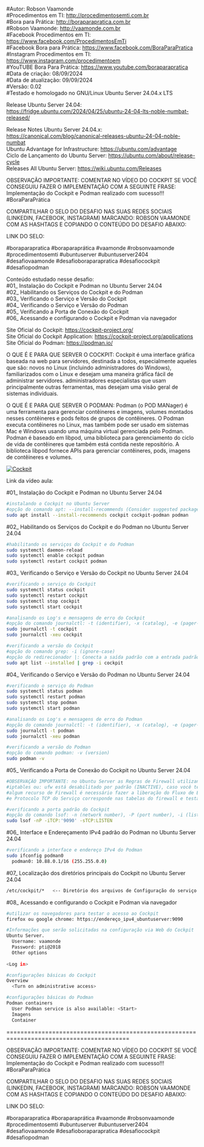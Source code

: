 #Autor: Robson Vaamonde<br>
#Procedimentos em TI: http://procedimentosemti.com.br<br>
#Bora para Prática: http://boraparapratica.com.br<br>
#Robson Vaamonde: http://vaamonde.com.br<br>
#Facebook Procedimentos em TI: https://www.facebook.com/ProcedimentosEmTi<br>
#Facebook Bora para Prática: https://www.facebook.com/BoraParaPratica<br>
#Instagram Procedimentos em TI: https://www.instagram.com/procedimentoem<br>
#YouTUBE Bora Para Prática: https://www.youtube.com/boraparapratica<br>
#Data de criação: 08/09/2024<br>
#Data de atualização: 09/09/2024<br>
#Versão: 0.02<br>
#Testado e homologado no GNU/Linux Ubuntu Server 24.04.x LTS

Release Ubuntu Server 24.04: https://fridge.ubuntu.com/2024/04/25/ubuntu-24-04-lts-noble-numbat-released/

Release Notes Ubuntu Server 24.04.x: https://canonical.com/blog/canonical-releases-ubuntu-24-04-noble-numbat<br>
Ubuntu Advantage for Infrastructure: https://ubuntu.com/advantage<br>
Ciclo de Lançamento do Ubuntu Server: https://ubuntu.com/about/release-cycle<br>
Releases All Ubuntu Server: https://wiki.ubuntu.com/Releases

OBSERVAÇÃO IMPORTANTE: COMENTAR NO VÍDEO DO COCKPIT SE VOCÊ CONSEGUIU FAZER O IMPLEMENTAÇÃO COM A SEGUINTE FRASE: Implementação do Cockpit e Podman realizado com sucesso!!! #BoraParaPrática

COMPARTILHAR O SELO DO DESAFIO NAS SUAS REDES SOCIAIS (LINKEDIN, FACEBOOK, INSTAGRAM) MARCANDO: ROBSON VAAMONDE COM AS HASHTAGS E COPIANDO O CONTEÚDO DO DESAFIO ABAIXO: 

LINK DO SELO: 

#boraparapratica #boraparaprática #vaamonde #robsonvaamonde #procedimentosemti #ubuntuserver #ubuntuserver2404 #desafiovaamonde #desafioboraparapratica #desafiocockpit #desafiopodman

Conteúdo estudado nesse desafio:<br>
#01_ Instalação do Cockpit e Podman no Ubuntu Server 24.04<br>
#02_ Habilitando os Serviços do Cockpit e do Podman<br>
#03_ Verificando o Serviço e Versão do Cockpit<br>
#04_ Verificando o Serviço e Versão do Podman<br>
#05_ Verificando a Porta de Conexão do Cockpit<br>
#06_ Acessando e configurando o Cockpit e Podman via navegador<br>

Site Oficial do Cockpit: https://cockpit-project.org/<br>
Site Oficial do Cockpit Application: https://cockpit-project.org/applications<br>
Site Oficial do Podman: https://podman.io/

O QUE É E PARA QUE SERVER O COCKPIT: Cockpit é uma interface gráfica baseada na web para servidores, destinada a todos, especialmente aqueles que são: novos no Linux (incluindo administradores do Windows), familiarizados com o Linux e desejam uma maneira gráfica fácil de administrar servidores. administradores especialistas que usam principalmente outras ferramentas, mas desejam uma visão geral de sistemas individuais.

O QUE É E PARA QUE SERVER O PODMAN: Podman (o POD MANager) é uma ferramenta para gerenciar contêineres e imagens, volumes montados nesses contêineres e pods feitos de grupos de contêineres. O Podman executa contêineres no Linux, mas também pode ser usado em sistemas Mac e Windows usando uma máquina virtual gerenciada pelo Podman. Podman é baseado em libpod, uma biblioteca para gerenciamento do ciclo de vida de contêineres que também está contida neste repositório. A biblioteca libpod fornece APIs para gerenciar contêineres, pods, imagens de contêineres e volumes.

[![Cockpit](http://img.youtube.com/vi//0.jpg)]( "Cockpit")

Link da vídeo aula: 

#01_ Instalação do Cockpit e Podman no Ubuntu Server 24.04<br>
```bash
#instalando o Cockpit no Ubuntu Server
#opção do comando apt: --install-recommends (Consider suggested packages as a dependency for installing)
sudo apt install --install-recommends cockpit cockpit-podman podman
```

#02_ Habilitando os Serviços do Cockpit e do Podman no Ubuntu Server 24.04<br>
```bash
#habilitando os serviços do Cockpit e do Podman
sudo systemctl daemon-reload
sudo systemctl enable cockpit podman
sudo systemctl restart cockpit podman
```

#03_ Verificando o Serviço e Versão do Cockpit no Ubuntu Server 24.04<br>
```bash
#verificando o serviço do Cockpit
sudo systemctl status cockpit
sudo systemctl restart cockpit
sudo systemctl stop cockpit
sudo systemctl start cockpit

#analisando os Log's e mensagens de erro do Cockpit
#opção do comando journalctl: -t (identifier), -x (catalog), -e (pager-end), -u (unit)
sudo journalctl -t cockpit
sudo journalctl -xeu cockpit

#verificando a versão do Cockpit
#opção do comando grep: -i (ignore-case)
#opção do redirecionador |: Conecta a saída padrão com a entrada padrão de outro comando
sudo apt list --installed | grep -i cockpit 
```

#04_ Verificando o Serviço e Versão do Podman no Ubuntu Server 24.04<br>
```bash
#verificando o serviço do Podman
sudo systemctl status podman
sudo systemctl restart podman
sudo systemctl stop podman
sudo systemctl start podman

#analisando os Log's e mensagens de erro do Podman
#opção do comando journalctl: -t (identifier), -x (catalog), -e (pager-end), -u (unit)
sudo journalctl -t podman
sudo journalctl -xeu podman

#verificando a versão do Podman
#opção do comando podman: -v (version)
sudo podman -v
```

#05_ Verificando a Porta de Conexão do Cockpit no Ubuntu Server 24.04<br>
```bash
#OBSERVAÇÃO IMPORTANTE: no Ubuntu Server as Regras de Firewall utilizando o comando: 
#iptables ou: ufw está desabilitado por padrão (INACTIVE), caso você tenha habilitado 
#algum recurso de Firewall é necessário fazer a liberação do Fluxo de Entrada, Porta 
#e Protocolo TCP do Serviço corresponde nas tabelas do firewall e testar a conexão.

#verificando a porta padrão do Cockpit
#opção do comando lsof: -n (network number), -P (port number), -i (list IP Address), -s (alone directs)
sudo lsof -nP -iTCP:'9090' -sTCP:LISTEN
```

#06_ Interface e Endereçamento IPv4 padrão do Podman no Ubuntu Server 24.04<br>
```bash
#verificando a interface e endereço IPv4 do Podman
sudo ifconfig podman0
  podman0: 10.88.0.1/16 (255.255.0.0)
```

#07_ Localização dos diretórios principais do Cockpit no Ubuntu Server 24.04<br>
```bash
/etc/cockpit/*   <-- Diretório dos arquivos de Configuração do serviço do Cockpit
```

#08_ Acessando e configurando o Cockpit e Podman via navegador<br>
```bash
#utilizar os navegadores para testar o acesso ao Cockpit 
firefox ou google chrome: https://endereço_ipv4_ubuntuserver:9090

#Informações que serão solicitadas na configuração via Web do Cockpit
Ubuntu Server.
  Username: vaamonde
  Password: pti@2018
  Other options
    
<Log in>

#configurações básicas do Cockpit
Overview
  <Turn on administrative access>

#configurações básicas do Podman
Podman containers
  User Podman service is also available: <Start>
  Imagens
  Container
```

=========================================================================================

OBSERVAÇÃO IMPORTANTE: COMENTAR NO VÍDEO DO COCKPIT SE VOCÊ CONSEGUIU FAZER O IMPLEMENTAÇÃO COM A SEGUINTE FRASE: Implementação do Cockpit e Podman realizado com sucesso!!! #BoraParaPrática

COMPARTILHAR O SELO DO DESAFIO NAS SUAS REDES SOCIAIS (LINKEDIN, FACEBOOK, INSTAGRAM) MARCANDO: ROBSON VAAMONDE COM AS HASHTAGS E COPIANDO O CONTEÚDO DO DESAFIO ABAIXO: 

LINK DO SELO: 

#boraparapratica #boraparaprática #vaamonde #robsonvaamonde #procedimentosemti #ubuntuserver #ubuntuserver2404 #desafiovaamonde #desafioboraparapratica #desafiocockpit #desafiopodman